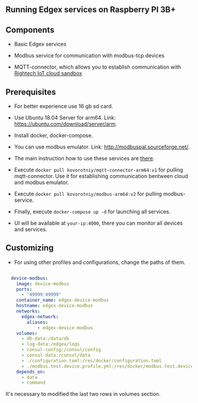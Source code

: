 ## Running Edgex services on Raspberry PI 3B+

Components
----------
 - Basic Edgex services
 
 - Modbus service for communication with modbus-tcp devices
 
 - MQTT-connector, which allows you to establish communication with [Rightech IoT cloud sandbox](https://sandbox.rightech.io/)
 

Prerequisites
-------------
 - For better experience use 16 gb sd card.
  
 - Use Ubuntu 18.04 Server for arm64. Link: https://ubuntu.com/download/server/arm.
 
 - Install docker, docker-compose.
 
 - You can use modbus emulator. Link: http://modbuspal.sourceforge.net/.
 
 - The main instruction how to use these services are [there](https://github.com/kovorotniy/edgex-modbus-ric-tutorial).
 
 - Execute `docker pull kovorotniy/mqtt-connector-arm64:v1` for pulling mqtt-connector. Use it for establishing communication bentween cloud and modbus emulator.
 
 - Execute `docker pull kovorotniy/modbus-arm64:v2` for pulling modbus-service.
 
 - Finally, execute `docker-compose up -d` for launching all services. 
 
 - UI will be available at `your-ip:4000`, there you can monitor all devices and services.
 
Customizing
-----------

- For using other profiles and configurations, change the paths of them.

```yaml

  device-modbus:
    image: device-modbus
    ports:
      - "49999:49999"
    container_name: edgex-device-modbus
    hostname: edgex-device-modbus
    networks:
      edgex-network:
        aliases:
            - edgex-device-modbus
    volumes:
      - db-data:/data/db
      - log-data:/edgex/logs
      - consul-config:/consul/config
      - consul-data:/consul/data
      - ./configuration.toml:/res/docker/configuration.toml
      - ./modbus.test.device.profile.yml:/res/docker/modbus.test.device.profile.yml
    depends_on:
      - data
      - command
```

It's necessary to modified the last two rows in volumes section. 
 

 
 
